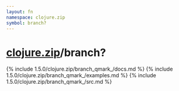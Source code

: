 ```yaml
---
layout: fn
namespace: clojure.zip
symbol: branch?
---
```


# [clojure.zip](../)/branch?

{% include 1.5.0/clojure.zip/branch_qmark_/docs.md %}
{% include 1.5.0/clojure.zip/branch_qmark_/examples.md %}
{% include 1.5.0/clojure.zip/branch_qmark_/src.md %}

